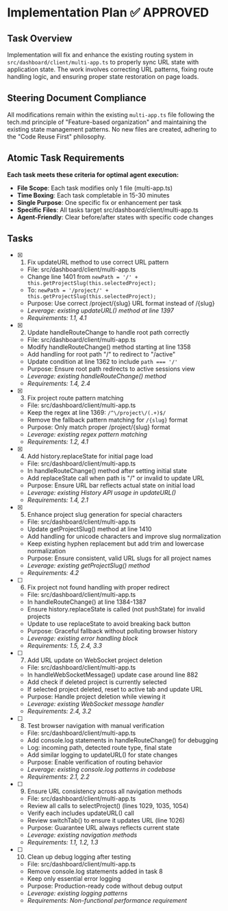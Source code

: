 # Implementation Plan ✅ APPROVED

## Task Overview
Implementation will fix and enhance the existing routing system in `src/dashboard/client/multi-app.ts` to properly sync URL state with application state. The work involves correcting URL patterns, fixing route handling logic, and ensuring proper state restoration on page loads.

## Steering Document Compliance
All modifications remain within the existing `multi-app.ts` file following the tech.md principle of "Feature-based organization" and maintaining the existing state management patterns. No new files are created, adhering to the "Code Reuse First" philosophy.

## Atomic Task Requirements
**Each task meets these criteria for optimal agent execution:**
- **File Scope**: Each task modifies only 1 file (multi-app.ts)
- **Time Boxing**: Each task completable in 15-30 minutes
- **Single Purpose**: One specific fix or enhancement per task
- **Specific Files**: All tasks target src/dashboard/client/multi-app.ts
- **Agent-Friendly**: Clear before/after states with specific code changes

## Tasks

- [x] 1. Fix updateURL method to use correct URL pattern
  - File: src/dashboard/client/multi-app.ts
  - Change line 1401 from `newPath = '/' + this.getProjectSlug(this.selectedProject);`
  - To: `newPath = '/project/' + this.getProjectSlug(this.selectedProject);`
  - Purpose: Use correct /project/{slug} URL format instead of /{slug}
  - _Leverage: existing updateURL() method at line 1397_
  - _Requirements: 1.1, 4.1_

- [x] 2. Update handleRouteChange to handle root path correctly
  - File: src/dashboard/client/multi-app.ts
  - Modify handleRouteChange() method starting at line 1358
  - Add handling for root path "/" to redirect to "/active"
  - Update condition at line 1362 to include `path === '/'`
  - Purpose: Ensure root path redirects to active sessions view
  - _Leverage: existing handleRouteChange() method_
  - _Requirements: 1.4, 2.4_

- [x] 3. Fix project route pattern matching
  - File: src/dashboard/client/multi-app.ts
  - Keep the regex at line 1369: `/^\/project\/(.+)$/`
  - Remove the fallback pattern matching for `/{slug}` format
  - Purpose: Only match proper /project/{slug} format
  - _Leverage: existing regex pattern matching_
  - _Requirements: 1.2, 4.1_

- [x] 4. Add history.replaceState for initial page load
  - File: src/dashboard/client/multi-app.ts
  - In handleRouteChange() method after setting initial state
  - Add replaceState call when path is "/" or invalid to update URL
  - Purpose: Ensure URL bar reflects actual state on initial load
  - _Leverage: existing History API usage in updateURL()_
  - _Requirements: 1.4, 2.1_

- [x] 5. Enhance project slug generation for special characters
  - File: src/dashboard/client/multi-app.ts
  - Update getProjectSlug() method at line 1410
  - Add handling for unicode characters and improve slug normalization
  - Keep existing hyphen replacement but add trim and lowercase normalization
  - Purpose: Ensure consistent, valid URL slugs for all project names
  - _Leverage: existing getProjectSlug() method_
  - _Requirements: 4.2_

- [ ] 6. Fix project not found handling with proper redirect
  - File: src/dashboard/client/multi-app.ts  
  - In handleRouteChange() at line 1384-1387
  - Ensure history.replaceState is called (not pushState) for invalid projects
  - Update to use replaceState to avoid breaking back button
  - Purpose: Graceful fallback without polluting browser history
  - _Leverage: existing error handling block_
  - _Requirements: 1.5, 2.4, 3.3_

- [ ] 7. Add URL update on WebSocket project deletion
  - File: src/dashboard/client/multi-app.ts
  - In handleWebSocketMessage() update case around line 882
  - Add check if deleted project is currently selected
  - If selected project deleted, reset to active tab and update URL
  - Purpose: Handle project deletion while viewing it
  - _Leverage: existing WebSocket message handler_
  - _Requirements: 2.4, 3.2_

- [ ] 8. Test browser navigation with manual verification
  - File: src/dashboard/client/multi-app.ts
  - Add console.log statements in handleRouteChange() for debugging
  - Log: incoming path, detected route type, final state
  - Add similar logging to updateURL() for state changes
  - Purpose: Enable verification of routing behavior
  - _Leverage: existing console.log patterns in codebase_
  - _Requirements: 2.1, 2.2_

- [ ] 9. Ensure URL consistency across all navigation methods
  - File: src/dashboard/client/multi-app.ts
  - Review all calls to selectProject() (lines 1029, 1035, 1054)
  - Verify each includes updateURL() call
  - Review switchTab() to ensure it updates URL (line 1026)
  - Purpose: Guarantee URL always reflects current state
  - _Leverage: existing navigation methods_
  - _Requirements: 1.1, 1.2, 1.3_

- [ ] 10. Clean up debug logging after testing
  - File: src/dashboard/client/multi-app.ts
  - Remove console.log statements added in task 8
  - Keep only essential error logging
  - Purpose: Production-ready code without debug output
  - _Leverage: existing logging patterns_
  - _Requirements: Non-functional performance requirement_